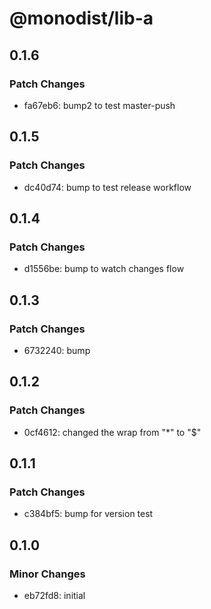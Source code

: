 # @monodist/lib-a

## 0.1.6

### Patch Changes

- fa67eb6: bump2 to test master-push

## 0.1.5

### Patch Changes

- dc40d74: bump to test release workflow

## 0.1.4

### Patch Changes

- d1556be: bump to watch changes flow

## 0.1.3

### Patch Changes

- 6732240: bump

## 0.1.2

### Patch Changes

- 0cf4612: changed the wrap from "\*" to "\$"

## 0.1.1

### Patch Changes

- c384bf5: bump for version test

## 0.1.0

### Minor Changes

- eb72fd8: initial
